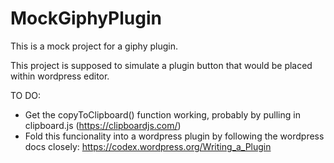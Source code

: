 # MockGiphyPlugin
This is a mock project for a giphy plugin. 

This project is supposed to simulate a plugin button that would be placed within wordpress editor.

TO DO:
- Get the copyToClipboard() function working, probably by pulling in clipboard.js (https://clipboardjs.com/)
- Fold this funcionality into a wordpress plugin by following the wordpress docs closely: https://codex.wordpress.org/Writing_a_Plugin